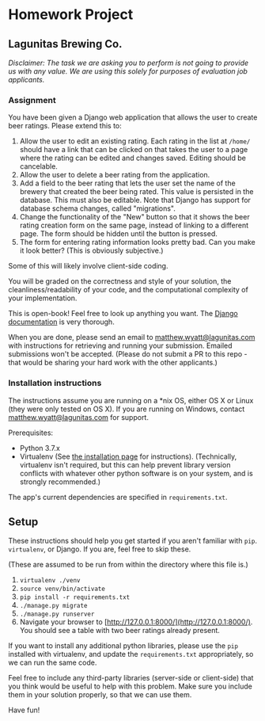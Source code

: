 # Homework Project

## Lagunitas Brewing Co.

*Disclaimer: The task we are asking you to perform is not going to provide us with any value. We are using this solely for purposes of evaluation job applicants.*

### Assignment
You have been given a Django web application that allows the user to create beer ratings. Please extend this to:

1. Allow the user to edit an existing rating. Each rating in the list at `/home/` should have a link that can be clicked on that takes the user to a page where the rating can be edited and changes saved. Editing should be cancelable.
2. Allow the user to delete a beer rating from the application.
3. Add a field to the beer rating that lets the user set the name of the brewery that created the beer being rated. This value is persisted in the database. This must also be editable. Note that Django has support for database schema changes, called "migrations".
4. Change the functionality of the "New" button so that it shows the beer rating creation form on the same page, instead of linking to a different page. The form should be hidden until the button is pressed.
5. The form for entering rating information looks pretty bad. Can you make it look better? (This is obviously subjective.)
 
Some of this will likely involve client-side coding.

You will be graded on the correctness and style of your solution, the cleanliness/readability of your code, and the computational complexity of your implementation.

This is open-book! Feel free to look up anything you want. The [Django documentation](https://docs.djangoproject.com/en/2.2/) is very thorough.

When you are done, please send an email to matthew.wyatt@lagunitas.com with instructions for retrieving and running your submission. Emailed submissions won't be accepted. (Please do not submit a PR to this repo - that would be sharing your hard work with the other applicants.)

### Installation instructions
The instructions assume you are running on a *nix OS, either OS X or Linux (they were only tested on OS X). If you are running on Windows, contact matthew.wyatt@lagunitas.com for support.

Prerequisites:

* Python 3.7.x
* Virtualenv (See [the installation page](https://virtualenv.pypa.io/en/stable/installation/) for instructions). (Technically, virtualenv isn't required, but this can help prevent library version conflicts with whatever other python software is on your system, and is strongly recommended.)

The app's current dependencies are specified in `requirements.txt`.

## Setup

These instructions should help you get started if you aren't familiar with `pip`. `virtualenv`, or Django. If you are, feel free to skip these.

(These are assumed to be run from within the directory where this file is.)

1. `virtualenv ./venv`
2. `source venv/bin/activate`
3. `pip install -r requirements.txt`
4. `./manage.py migrate`
5. `./manage.py runserver`
6. Navigate your browser to [http://127.0.0.1:8000/](http://127.0.0.1:8000/). You should see a table with two beer ratings already present.

If you want to install any additional python libraries, please use the `pip` installed with virtualenv, and update the `requirements.txt` appropriately, so we can run the same code.

Feel free to include any third-party libraries (server-side or client-side) that you think would be useful to help with this problem. Make sure you include them in your solution properly, so that we can use them.

Have fun!



